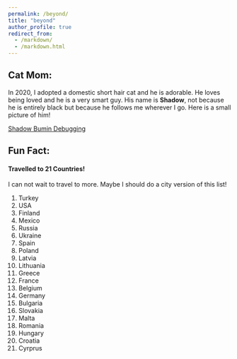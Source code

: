 ```yaml
---
permalink: /beyond/
title: "beyond"
author_profile: true
redirect_from: 
  - /markdown/
  - /markdown.html
---
```


## Cat Mom:
  In 2020, I adopted a domestic short hair cat and he is adorable. He loves being loved and he is a very smart guy. His name is **Shadow**, not because he is entirely black but because he follows me wherever I go. Here is a small picture of him!
  
  [Shadow Bumin Debugging](https://github.com/aysegulbumin/aysegulbumin.github.io/blob/master/ShadowBumin.JPG)
  
## Fun Fact:
#### Travelled to 21 Countries!
I can not wait to travel to more. Maybe I should do a city version of this list!
  1. Turkey
  2. USA
  3. Finland
  4. Mexico
  5. Russia
  6. Ukraine
  7. Spain
  8. Poland
  9. Latvia
  10. Lithuania
  11. Greece
  12. France
  13. Belgium
  14. Germany
  15. Bulgaria
  16. Slovakia
  17. Malta
  18. Romania
  19. Hungary
  20. Croatia
  21. Cyrprus
